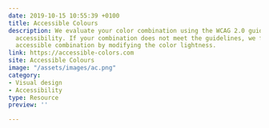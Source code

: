 ```yaml
---
date: 2019-10-15 10:55:39 +0100
title: Accessible Colours
description: We evaluate your color combination using the WCAG 2.0 guidelines for contrast
  accessibility. If your combination does not meet the guidelines, we find the closest
  accessible combination by modifying the color lightness.
link: https://accessible-colors.com
site: Accessible Colours
image: "/assets/images/ac.png"
category:
- Visual design
- Accessibility
type: Resource
preview: ''

---
```


